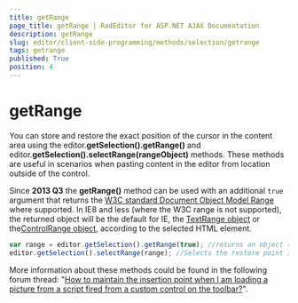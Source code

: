 ```yaml
---
title: getRange
page_title: getRange | RadEditor for ASP.NET AJAX Documentation
description: getRange
slug: editor/client-side-programming/methods/selection/getrange
tags: getrange
published: True
position: 4
---
```


# getRange

You can store and restore the exact position of the cursor in the content area using the editor.**getSelection().getRange()** and editor.**getSelection().selectRange(rangeObject)** methods. These methods are useful in scenarios when pasting content in the editor from location outside of the control.

Since **2013 Q3** the **getRange()** method can be used with an additional `true` argument that returns the [W3C standard Document Object Model Range](https://www.w3.org/TR/DOM-Level-2-Traversal-Range/ranges.html)	where supported. In IE8 and less (where the W3C range is not supported), the returned object will be the default for IE, the	[TextRange object](https://msdn.microsoft.com/en-us/library/ie/ms535872%28v=vs.85%29.aspx) or the[ControlRange object](https://msdn.microsoft.com/en-us/library/ie/hh826021%28v=vs.85%29.aspx), according to the selected HTML element.

````JavaScript 
var range = editor.getSelection().getRange(true); //returns an object that represents a restore point.
editor.getSelection().selectRange(range); //Selects the restore point in case you need to restore the cursor to its original location.		
````



More information about these methods could be found in the following forum thread: "[How to maintain the insertion point when I am loading a picture from a script fired from a custom control on the toolbar?](https://www.telerik.com/community/forums/aspnet-ajax/editor/how-to-maintain-the-insertion-point-when-i-am-loading-a-picture-from-a-script-fired-from-a-custom-control-on-the-toolbar.aspx)".
